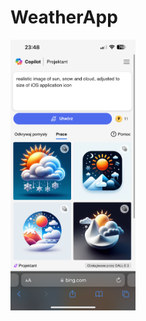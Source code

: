 # WeatherApp
<img src="https://github.com/KudrynskiW/WeatherApp/blob/develop/icon_generation.PNG?raw=true](https://github.com/KudrynskiW/WeatherApp/blob/develop/icon_generation.PNG?raw=true" alt="Icon Generation" style="width:200px;"/>
